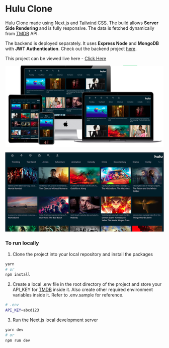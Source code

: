 # Hulu Clone

Hulu Clone made using [Next.js](https://nextjs.org/) and [Tailwind CSS](https://tailwindcss.com/).
The build allows **Server Side Rendering** and is fully responsive. The data is fetched dynamically from [TMDB](https://www.themoviedb.org/) API.

The backend is deployed separately. It uses **Express Node** and **MongoDB** with **JWT Authentication**. Check out the backend project [here](https://github.com/tarunluthra123/Movie-Backend).

This project can be viewed live here - [Click Here](https://hulu-clone-amber.vercel.app/)

![](public/hulu-clone-multimedia-screenshot.png)

![](./public/hulu-clone-screenshot.png)

### To run locally

1. Clone the project into your local repository and install the packages

```sh
yarn
# or
npm install
```

2. Create a local .env file in the root directory of the project and store your API_KEY for [TMDB](https://developers.themoviedb.org/3) inside it.
   Also create other required environment variables inside it. Refer to .env.sample for reference.

```sh
# .env
API_KEY=abcd123
```

3. Run the Next.js local development server

```sh
yarn dev
# or
npm run dev
```
